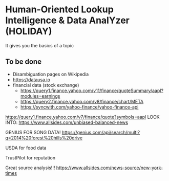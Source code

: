# Human-Oriented Lookup Intelligence & Data AnalYzer (HOLIDAY)

It gives you the basics of a topic


## To be done

- Disambiguation pages on Wikipedia
- https://datausa.io
- financial data (stock exchange)
  - https://query1.finance.yahoo.com/v11/finance/quoteSummary/aapl?modules=earnings
  - https://query2.finance.yahoo.com/v8/finance/chart/META
  - https://syncwith.com/yahoo-finance/yahoo-finance-api

https://query1.finance.yahoo.com/v7/finance/quote?symbols=aapl
LOOK INTO: https://www.allsides.com/unbiased-balanced-news

GENIUS FOR SONG DATA!
https://genius.com/api/search/multi?q=2014%20forest%20hills%20drive

USDA for food data

TrustPilot for reputation

Great source analysis!!!
https://www.allsides.com/news-source/new-york-times
